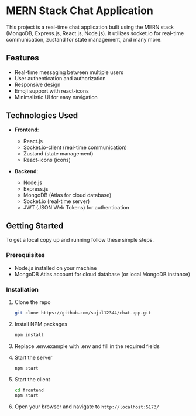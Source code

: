 # MERN Stack Chat Application

This project is a real-time chat application built using the MERN stack (MongoDB, Express.js, React.js, Node.js). It utilizes socket.io for real-time communication, zustand for state management, and many more.

## Features

- Real-time messaging between multiple users
- User authentication and authorization
- Responsive design
- Emoji support with react-icons
- Minimalistic UI for easy navigation

## Technologies Used

- **Frontend**:
  - React.js
  - Socket.io-client (real-time communication)
  - Zustand (state management)
  - React-icons (icons)

- **Backend**:
  - Node.js
  - Express.js
  - MongoDB (Atlas for cloud database)
  - Socket.io (real-time server)
  - JWT (JSON Web Tokens) for authentication

## Getting Started

To get a local copy up and running follow these simple steps.

### Prerequisites

- Node.js installed on your machine
- MongoDB Atlas account for cloud database (or local MongoDB instance)

### Installation

1. Clone the repo

   ```sh
   git clone https://github.com/sujal12344/chat-app.git
    ```

2. Install NPM packages

    ```sh
    npm install
    ```

3. Replace .env.example with .env and fill in the required fields

4. Start the server

    ```sh
    npm start
    ```

5. Start the client

    ```sh
    cd frontend
    npm start
    ```

6. Open your browser and navigate to `http://localhost:5173/`
